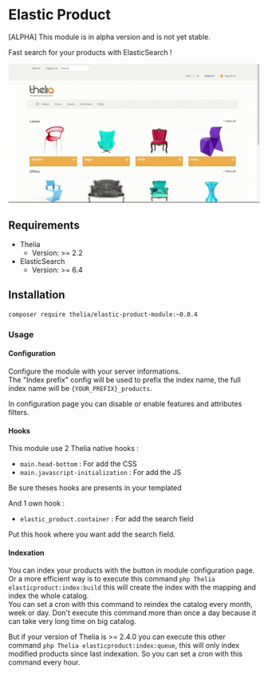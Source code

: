 # Elastic Product

[ALPHA] This module is in alpha version and is not yet stable.

Fast search for your products with ElasticSearch !

![Demo](./demo.gif?raw=true "Demo")

## Requirements

* Thelia 
    * Version: >= 2.2   
* ElasticSearch
    * Version: >= 6.4

## Installation

```
composer require thelia/elastic-product-module:~0.0.4
```

### Usage

#### Configuration

Configure the module with your server informations.  
The "Index prefix" config will be used to prefix the index name, the full index name will be `{YOUR_PREFIX}_products`.

In configuration page you can disable or enable features and attributes filters.

#### Hooks

This module use 2 Thelia native hooks :
* `main.head-bottom` : For add the CSS
* `main.javascript-initialization` : For add the JS

Be sure theses hooks are presents in your templated

And 1 own hook :
* `elastic_product.container` : For add the search field

Put this hook where you want add the search field.


#### Indexation

You can index your products with the button in module configuration page.   
Or a more efficient way is to execute this command `php Thelia elasticproduct:index:build` this will create the index with the mapping and index the whole catalog.   
You can set a cron with this command to reindex the catalog every month, week or day. Don't execute this command more than once a day because it can take very long time on big catalog.

But if your version of Thelia is >= 2.4.0 you can execute this other command `php Thelia elasticproduct:index:queue`, this will only index modified products since last indexation.
So you can set a cron with this command every hour.




